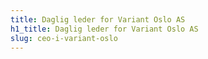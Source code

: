 ```yaml
---
title: Daglig leder for Variant Oslo AS
h1_title: Daglig leder for Variant Oslo AS
slug: ceo-i-variant-oslo
---
```


